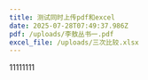 ```yaml
---
title: 测试同时上传pdf和excel
date: 2025-07-28T07:49:37.986Z
pdf: /uploads/李敖丛书一.pdf
excel_file: /uploads/三次比较.xlsx
---
```

1﻿1111111